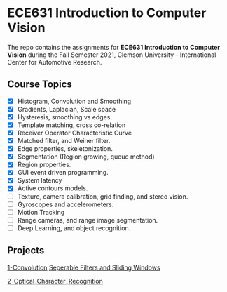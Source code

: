 # ECE631 Introduction to Computer Vision

The repo contains the assignments for **ECE631 Introduction to Computer Vision** during the Fall Semester 2021, Clemson University - International Center for Automotive Research.

## Course Topics
- [x] Histogram, Convolution and Smoothing
- [x] Gradients, Laplacian, Scale space
- [x] Hysteresis, smoothing vs edges.
- [x] Template matching, cross co-relation
- [x] Receiver Operator Characteristic Curve
- [x] Matched filter, and Weiner filter.
- [x] Edge properties, skeletonization.
- [x] Segmentation (Region growing, queue method)
- [x] Region properties.
- [x] GUI event driven programming.
- [x] System latency
- [x] Active contours models.
- [ ] Texture, camera calibration, grid finding, and stereo vision.
- [ ] Gyroscopes and accelerometers.
- [ ] Motion Tracking
- [ ] Range cameras, and range image segmentation.
- [ ] Deep Learning, and object recognition.

## Projects

[1-Convolution,Seperable Filters and Sliding Windows](https://github.com/atefemran/ECE6310_Introduction_to_Computer_Vision-Fall-21/tree/main/1-Convolution%2CSeperable%20Filters%20and%20Sliding%20Windows)

[2-Optical_Character_Recognition](https://github.com/atefemran/ECE6310_Introduction_to_Computer_Vision-Fall-21/tree/main/2-Optical_Character_Recognition)
